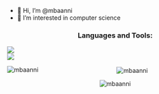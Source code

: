 - 👋 Hi, I’m @mbaanni
- 👀 I’m interested in computer science

<h3 align="center">Languages and Tools:</h3>
<div>
    <a href="https://skillicons.dev" align="left">
        <img src="https://skillicons.dev/icons?i=cpp,c,bash,python,html,css,javascript" />
    </a>
</div>
<div>
    <a href="https://skillicons.dev" align="right">
        <img src="https://skillicons.dev/icons?i=git,docker,nginx,django,postgresql" />
    </a>
</div>
<div>
<p align="center"><img align="left" src="https://github-readme-stats.vercel.app/api/top-langs?username=mbaanni&show_icons=true&locale=en&layout=compact" alt="mbaanni" /></p>
</div>
<div>
<p align="center">&nbsp;<img align="center" src="https://github-readme-stats.vercel.app/api?username=mbaanni&show_icons=true&locale=en" alt="mbaanni" /></p>
</div>
<div>
<p align="center"><img align="center" src="https://github-readme-streak-stats.herokuapp.com/?user=mbaanni&" alt="mbaanni" /></p>
</div>
